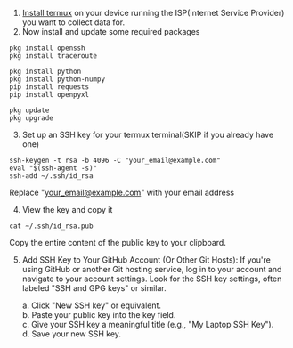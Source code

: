 1. [Install termux](https://f-droid.org/en/packages/com.termux/) on your device running the ISP(Internet Service Provider) you want to collect data for.
2. Now install and update some required packages
```
pkg install openssh
pkg install traceroute

pkg install python
pkg install python-numpy
pip install requests
pip install openpyxl

pkg update
pkg upgrade
```

3. Set up an SSH key for your termux terminal(SKIP if you already have one)
```
ssh-keygen -t rsa -b 4096 -C "your_email@example.com"
eval "$(ssh-agent -s)"
ssh-add ~/.ssh/id_rsa

```
Replace "your_email@example.com" with your email address

4. View the key and copy it
```
cat ~/.ssh/id_rsa.pub
```
Copy the entire content of the public key to your clipboard.

5. Add SSH Key to Your GitHub Account (Or Other Git Hosts):
If you're using GitHub or another Git hosting service, log in to your account and navigate to your account settings. Look for the SSH key settings, often labeled "SSH and GPG keys" or similar.

    a. Click "New SSH key" or equivalent.</br>
    b. Paste your public key into the key field.</br>
    c. Give your SSH key a meaningful title (e.g., "My Laptop SSH Key").</br>
    d. Save your new SSH key.</br>
